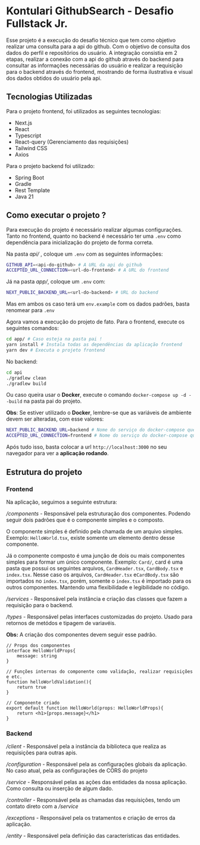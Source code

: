 # Kontulari GithubSearch -  Desafio Fullstack Jr.

Esse projeto é a execução do desafio técnico que tem como objetivo realizar uma consulta para a api do github. Com o objetivo de consulta dos dados do perfil e repositórios do usuário. A integração consistia em 2 etapas, realizar a conexão com a api do github através do backend para consultar as informações necessárias do usuário e realizar a requisição para o backend através do frontend, mostrando de forma ilustrativa e visual dos dados obtidos do usuário pela api.



## Tecnologias Utilizadas

Para o projeto frontend, foi utilizados as seguintes tecnologias:

* Next.js
* React
* Typescript
* React-query (Gerenciamento das requisições)
* Tailwind CSS
* Axios



Para o projeto  backend foi utilizado:

* Spring Boot
* Gradle
* Rest Template
* Java 21



## Como executar o projeto ?

Para execução do projeto é necessário realizar algumas configurações. Tanto no frontend, quanto no backend é necessário ter uma `.env` como dependência para inicialização do projeto de forma correta.

Na pasta *api/* , coloque um `.env` com as seguintes informações:

``````bash
GITHUB_API=<api-do-github> # A URL da api do github
ACCEPTED_URL_CONNECTION=<url-do-frontend> # A URL do frontend
``````

Já na pasta *app/*, coloque um `.env` com:

``````bash
NEXT_PUBLIC_BACKEND_URL=<url-do-backend> # URL do backend 
``````

Mas em ambos os caso terá um `env.example` com os dados padrões, basta renomear para `.env`



Agora vamos a execução do projeto de fato. Para o frontend, execute os seguintes comandos:

``````bash
cd app/ # Caso esteja na pasta pai !
yarn install # Instala todas as dependências da aplicação frontend
yarn dev # Executa o projeto frontend
``````

No backend:

``````bash
cd api
./gradlew clean
./gradlew build
``````

Ou caso queira usar o **Docker**, execute o comando `docker-compose up -d --build` na pasta pai do projeto. 

**Obs**: Se estiver utilizado o **Docker**, lembre-se que as variáveis de ambiente devem ser alteradas, com esse valores:

``````bash
NEXT_PUBLIC_BACKEND_URL=backend # Nome do serviço do docker-compose que roda a api
ACCEPTED_URL_CONNECTION=frontend # Nome do serviço do docker-compose que roda o app
``````



Após tudo isso, basta colocar a url `http://localhost:3000` no seu navegador para ver a **aplicação rodando**.



## Estrutura do projeto

### Frontend

Na aplicação, seguimos a seguinte estrutura:

*/components* - Responsável pela estruturação dos componentes. Podendo seguir dois padrões que é o componente simples e o composto. 

O componente simples é definido pela chamada de um arquivo simples. Exemplo: `HelloWorld.tsx`, existe somente um elemento dentro desse componente.

Já o componente composto é uma junção de dois ou mais componentes simples para formar um único componente. Exemplo: `Card/`, card é uma pasta que possui os seguintes arquivos, `CardHeader.tsx`, `CardBody.tsx` e `index.tsx`. Nesse caso os arquivos, `CardHeader.tsx` e`CardBody.tsx` são importados no `index.tsx`,  porém, somente o `index.tsx` é importado para os outros componentes. Mantendo uma flexibilidade e legibilidade no código.

*/services* - Responsável pela instância e criação das classes que fazem a requisição para o backend.

*/types* - Responsável pelas interfaces customizadas do projeto. Usado para retornos de metódos e tipagem de variavéis.



**Obs:** A criação dos componentes devem seguir esse padrão. 

``````tsx
// Props dos componentes
interface HelloWorldProps{
    message: string
}

// Funções internas do componente como validação, realizar requisições e etc.
function helloWorldValidation(){
    return true
}

// Componente criado
export default function HelloWorld(props: HelloWorldProps){
    return <h1>{props.message}</h1>
}

``````



### Backend

*/client* -  Responsável pela a instância da biblioteca que realiza as requisições para outras apis.

*/configuration* - Responsável pela as configurações globais da aplicação. No caso atual, pela as configurações de CORS do projeto

*/service* - Responsável pelas as ações das entidades da nossa aplicação. Como consulta ou inserção de algum dado.

*/controller* - Responsável pela as chamadas das requisições, tendo um contato direto com a */service*

*/exceptions* - Responsável pela os tratamentos e criação de erros da aplicação. 

*/entity* - Responsável pela definição das características das entidades.



